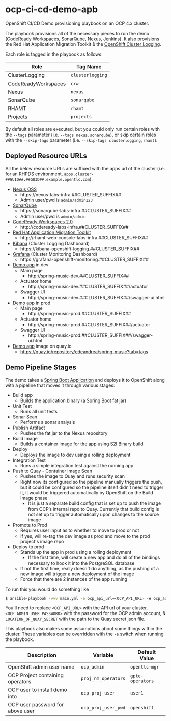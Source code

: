 # ocp-ci-cd-demo-apb
OpenShift CI/CD Demo provisioning playbook on an OCP 4.x cluster.

The playbook provisions all of the necessary pieces to run the demo (CodeReady Workspaces, SonarQube, Nexus, Jenkins). It also provisions the Red Hat Application Migration Toolkit & the [OpenShift Cluster Logging](https://docs.openshift.com/container-platform/4.2/logging/cluster-logging-deploying.html).

Each role is tagged in the playbook as follows:

| Role | Tag Name |
| ---- | -------- |
| ClusterLogging | `clusterlogging` |
| CodeReadyWorkspaces | `crw` |
| Nexus | `nexus` |
| SonarQube | `sonarqube` |
| RHAMT | `rhamt` |
| Projects | `projects` |

By default all roles are executed, but you could only run certain roles with the `--tags` parameter (i.e. `--tags nexus,sonarqube`), or skip certain roles with the `--skip-tags` parameter (i.e. `--skip-tags clusterlogging,rhamt`).

## Deployed Resource URLs
All the below resource URLs are suffixed with the apps url of the cluster (i.e. for an RHPDS environment, `apps.cluster-##GUID##.##GUID##.example.opentlc.com`).

- [Nexus OSS](https://www.sonatype.com/nexus-repository-oss)
    - https://nexus-labs-infra.##CLUSTER_SUFFIX##
    - Admin user/pwd is `admin/admin123`
- [SonarQube](https://www.sonarqube.org)
    - https://sonarqube-labs-infra.##CLUSTER_SUFFIX##
    - Admin user/pwd is `admin/admin`
- [CodeReady Workspaces 2.0](https://developers.redhat.com/products/codeready-workspaces/overview)
    - http://codeready-labs-infra.##CLUSTER_SUFFIX##
- [Red Hat Application Migration Toolkit](https://developers.redhat.com/products/rhamt/overview)
    - http://rhamt-web-console-labs-infra.##CLUSTER_SUFFIX##
- [Kibana](https://www.elastic.co/kibana) (Cluster Logging Dashboard)
    - https://kibana-openshift-logging.##CLUSTER_SUFFIX##
- [Grafana](https://grafana.com/grafana) (Cluster Monitoring Dashboard)
    - https://grafana-openshift-monitoring.##CLUSTER_SUFFIX##
- [Demo app](https://github.com/edeandrea/summit-lab-spring-music/tree/pipeline) in dev
    - Main page
        - http://spring-music-dev.##CLUSTER_SUFFIX##
    - Actuator home
        - http://spring-music-dev.##CLUSTER_SUFFIX##/actuator
    - Swagger UI
        - http://spring-music-dev.##CLUSTER_SUFFIX##/swagger-ui.html
- [Demo app](https://github.com/edeandrea/summit-lab-spring-music/tree/pipeline) in prod
    - Main page
        - http://spring-music-prod.##CLUSTER_SUFFIX##
    - Actuator home
        - http://spring-music-prod.##CLUSTER_SUFFIX##/actuator
    - Swagger UI
        - http://spring-music-prod.##CLUSTER_SUFFIX##/swagger-ui.html
- [Demo app](https://github.com/edeandrea/summit-lab-spring-music/tree/pipeline) image on quay.io
    - https://quay.io/repository/edeandrea/spring-music?tab=tags

## Demo Pipeline Stages
The demo takes a [Spring Boot Application](https://github.com/edeandrea/summit-lab-spring-music/tree/pipeline) and deploys it to OpenShift along with a pipeline that moves it through various stages:

- Build app
    - Builds the application binary (a Spring Boot fat jar)
- Unit Test
    - Runs all unit tests
- Sonar Scan
    - Performs a sonar analysis
- Publish Artifact
    - Pushes the fat jar to the Nexus repository
- Build Image
    - Builds a container image for the app using S2I Binary build
- Deploy
    - Deploys the image to dev using a rolling deployment
- Integration Test
    - Runs a simple integration test against the running app
- Push to Quay - Container Image Scan
    - Pushes the image to Quay and runs security scan
    - Right now its configured so the pipeline manually triggers the push, but it could be configured so the pipeline itself didn’t need to trigger it, it would be triggered automatically by OpenShift on the Build Image phase
        - It is just a separate build config that is set up to push the image from OCP’s internal repo to Quay. Currently that build config is not set up to trigger automatically upon changes to the source image
- Promote to Prod
    - Requires user input as to whether to move to prod or not
    - If yes, will re-tag the dev image as prod and move to the prod project's image repo
- Deploy to prod
    - Stands up the app in prod using a rolling deployment
        - If the first time, will create a new app and do all of the bindings necessary to hook it into the PostgreSQL database
    - If not the first time, really doesn't do anything, as the pushing of a new image will trigger a new deployment of the image
    - Force that there are 2 instances of the app running

 To run this you would do something like
 ```bash
$ ansible-playbook -vvv main.yml -e ocp_api_url=<OCP_API_URL> -e ocp_admin_pwd=<OCP_ADMIN_USER_PASSWORD> -e quay_docker_config_json_file=<LOCATION_OF_QUAY_SECRET>
 ```

You'll need to replace `<OCP_API_URL>` with the API url of your cluster, `<OCP_ADMIN_USER_PASSWORD>` with the password for the OCP admin account, & `LOCATION_OF_QUAY_SECRET` with the path to the Quay secret json file.

This playbook also makes some assumptions about some things within the cluster. These variables can be overridden with the `-e` switch when running the playbook.

| Description | Variable | Default Value |
| ----------- | -------- | ------------- |
| OpenShift admin user name | `ocp_admin` | `opentlc-mgr` |
| OCP Project containing operators | `proj_nm_operators` | `gpte-operators` |
| OCP user to install demo into | `ocp_proj_user` | `user1` |
| OCP user password for above user | `ocp_proj_user_pwd` | `openshift` |
